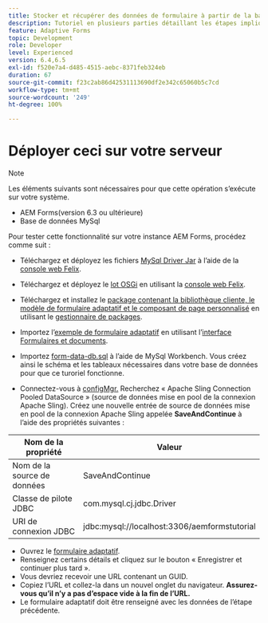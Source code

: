 ```yaml
---
title: Stocker et récupérer des données de formulaire à partir de la base de données MySQL - Déploiement
description: Tutoriel en plusieurs parties détaillant les étapes impliquées dans le stockage et la récupération des données de formulaire
feature: Adaptive Forms
topic: Development
role: Developer
level: Experienced
version: 6.4,6.5
exl-id: f520e7a4-d485-4515-aebc-8371feb324eb
duration: 67
source-git-commit: f23c2ab86d42531113690df2e342c65060b5c7cd
workflow-type: tm+mt
source-wordcount: '249'
ht-degree: 100%

---
```


# Déployer ceci sur votre serveur

>[!NOTE]
>
>Les éléments suivants sont nécessaires pour que cette opération s’exécute sur votre système.
>
>* AEM Forms(version 6.3 ou ultérieure)
>* Base de données MySql

Pour tester cette fonctionnalité sur votre instance AEM Forms, procédez comme suit :

* Téléchargez et déployez les fichiers [MySql Driver Jar](assets/mysqldriver.jar) à l’aide de la [console web Felix](http://localhost:4502/system/console/bundles).
* Téléchargez et déployez le [lot OSGi](assets/SaveAndContinue.SaveAndContinue.core-1.0-SNAPSHOT.jar) en utilisant la [console web Felix](http://localhost:4502/system/console/bundles).
* Téléchargez et installez le [package contenant la bibliothèque cliente, le modèle de formulaire adaptatif et le composant de page personnalisé](assets/store-and-fetch-af-with-data.zip) en utilisant le [gestionnaire de packages](http://localhost:4502/crx/packmgr/index.jsp).
* Importez l’[exemple de formulaire adaptatif](assets/sample-adaptive-form.zip) en utilisant l’[interface Formulaires et documents](http://localhost:4502/aem/forms.html/content/dam/formsanddocuments).

* Importez [form-data-db.sql](assets/form-data-db.sql) à l’aide de MySql Workbench. Vous créez ainsi le schéma et les tableaux nécessaires dans votre base de données pour que ce turoriel fonctionne.
* Connectez-vous à [configMgr.](http://localhost:4502/system/console/configMgr) Recherchez « Apache Sling Connection Pooled DataSource » (source de données mise en pool de la connexion Apache Sling). Créez une nouvelle entrée de source de données mise en pool de la connexion Apache Sling appelée **SaveAndContinue** à l’aide des propriétés suivantes :

| Nom de la propriété | Valeur |
| ------------------------|---------------------------------------|
| Nom de la source de données | SaveAndContinue |
| Classe de pilote JDBC | com.mysql.cj.jdbc.Driver |
| URI de connexion JDBC | jdbc:mysql://localhost:3306/aemformstutorial |

* Ouvrez le [formulaire adaptatif](http://localhost:4502/content/dam/formsanddocuments/demostoreandretrieveformdata/jcr:content?wcmmode=disabled).
* Renseignez certains détails et cliquez sur le bouton « Enregistrer et continuer plus tard ».
* Vous devriez recevoir une URL contenant un GUID.
* Copiez l’URL et collez-la dans un nouvel onglet du navigateur. **Assurez-vous qu’il n’y a pas d’espace vide à la fin de l’URL.**
* Le formulaire adaptatif doit être renseigné avec les données de l’étape précédente.
